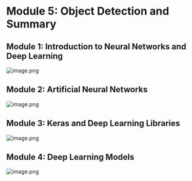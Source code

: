 

# Module 5: Object Detection and Summary
## Module 1: Introduction to Neural Networks and Deep Learning
![image.png](https://prod-files-secure.s3.us-west-2.amazonaws.com/03e82b26-cccb-4906-bb56-adabcbdc0655/a8d40bcb-c482-4026-8872-311e16b2dc63/image.png?X-Amz-Algorithm=AWS4-HMAC-SHA256&X-Amz-Content-Sha256=UNSIGNED-PAYLOAD&X-Amz-Credential=ASIAZI2LB466X4PQZKDT%2F20250207%2Fus-west-2%2Fs3%2Faws4_request&X-Amz-Date=20250207T161815Z&X-Amz-Expires=3600&X-Amz-Security-Token=IQoJb3JpZ2luX2VjEGAaCXVzLXdlc3QtMiJGMEQCIHcpmFVn%2FGzVtvzNfrjREvRUX6lxDDNu%2FcVfpL3D5f1QAiB508CGoTqLwu5CQ0A6Qwp9ITlJAWmoNL%2FFjqZJmMnK0yr%2FAwh5EAAaDDYzNzQyMzE4MzgwNSIMxHcySdszgeiFrR%2BiKtwD6jVr%2Bd9Au7%2BFe7qy%2B%2BjykyCaTN%2BQc3%2BvHkQOSp74mV3GWJ9QeUUvR060NThue5%2FBiFX3qMjb1nppddK6XN2c6X5vlGyK%2FEePHMja5dCT%2BHc4b2w2GfWd%2FyzpWPI9n2usjUBHRY1wOcTVQUIKlBu8kpjt2GBsydtQooi5FiRNj3RSr5Mrr8oaiOkNWxcNUhCpDo%2Fy6yPou8wOuw%2F2ElJBfPBM62B4aueBYSAhNPgK3Y7rnlBIENjGyDWqLTT7PgYZhYZucUJ7ifFcylJy7Ow0CXMUbh7F%2B4v8lAZgDKhZYJAGgRCbOby5N2wJrjXKSabdajt036W8RVNXwmKPYAeaCX4aQYVwuU2%2BwkZIQaOuHS%2BtUdK8wJmrr5DE%2Ft6ydoBCytrk%2FYhH9xBOOZWxxrzaXHta4stD8ZensYNaKxRb%2BQ7tAhLI60ncmRftFs779PLF3R66jdJgB662Foqf9ibatY%2Bb7yzO9RQ6U1P86MT8%2Fd6RkOiaIlyJbQJ%2FaPJ9%2FvW1aasxd%2F1r0R4xXv5bSqDDVHQH8MOPMDJUOQMcs0%2Bcii6oYhblNLRmiRlR0dBOkXQZqr2vhyu6xy5zikWJEUldhoU%2FQLR3499guqJG1ffPPuqk%2BadQePt5V9XVaUUwtuCYvQY6pgFF9SWkPm75RrZknDetaow%2FVnqbcl7sCReVyZepqb%2BuGMsjuznsVs0uI7ppU0usqlqLusY43Wg2W1G0JQ4NtZ2XqiYQXTEgmVihlOUf9KjnmBM7nVDqskMj0o7iriZEQBmIY1a47d3nPXpp492eKRiQlqr9iFZnie07nFJ4gckJwD30Im5CLd%2FaRFUjfxKNeJZDRNKzDbwR7paWSuRmpWwICCCWT%2Bsb&X-Amz-Signature=7e2a7e0b55adf0af5bd86cce1ae7b3d70cc435cb517c3207cd7bf98e5715acc9&X-Amz-SignedHeaders=host&x-id=GetObject)
## Module 2: Artificial Neural Networks
![image.png](https://prod-files-secure.s3.us-west-2.amazonaws.com/03e82b26-cccb-4906-bb56-adabcbdc0655/5157ca89-62da-41d9-a98f-6432b71047a9/image.png?X-Amz-Algorithm=AWS4-HMAC-SHA256&X-Amz-Content-Sha256=UNSIGNED-PAYLOAD&X-Amz-Credential=ASIAZI2LB466X4PQZKDT%2F20250207%2Fus-west-2%2Fs3%2Faws4_request&X-Amz-Date=20250207T161815Z&X-Amz-Expires=3600&X-Amz-Security-Token=IQoJb3JpZ2luX2VjEGAaCXVzLXdlc3QtMiJGMEQCIHcpmFVn%2FGzVtvzNfrjREvRUX6lxDDNu%2FcVfpL3D5f1QAiB508CGoTqLwu5CQ0A6Qwp9ITlJAWmoNL%2FFjqZJmMnK0yr%2FAwh5EAAaDDYzNzQyMzE4MzgwNSIMxHcySdszgeiFrR%2BiKtwD6jVr%2Bd9Au7%2BFe7qy%2B%2BjykyCaTN%2BQc3%2BvHkQOSp74mV3GWJ9QeUUvR060NThue5%2FBiFX3qMjb1nppddK6XN2c6X5vlGyK%2FEePHMja5dCT%2BHc4b2w2GfWd%2FyzpWPI9n2usjUBHRY1wOcTVQUIKlBu8kpjt2GBsydtQooi5FiRNj3RSr5Mrr8oaiOkNWxcNUhCpDo%2Fy6yPou8wOuw%2F2ElJBfPBM62B4aueBYSAhNPgK3Y7rnlBIENjGyDWqLTT7PgYZhYZucUJ7ifFcylJy7Ow0CXMUbh7F%2B4v8lAZgDKhZYJAGgRCbOby5N2wJrjXKSabdajt036W8RVNXwmKPYAeaCX4aQYVwuU2%2BwkZIQaOuHS%2BtUdK8wJmrr5DE%2Ft6ydoBCytrk%2FYhH9xBOOZWxxrzaXHta4stD8ZensYNaKxRb%2BQ7tAhLI60ncmRftFs779PLF3R66jdJgB662Foqf9ibatY%2Bb7yzO9RQ6U1P86MT8%2Fd6RkOiaIlyJbQJ%2FaPJ9%2FvW1aasxd%2F1r0R4xXv5bSqDDVHQH8MOPMDJUOQMcs0%2Bcii6oYhblNLRmiRlR0dBOkXQZqr2vhyu6xy5zikWJEUldhoU%2FQLR3499guqJG1ffPPuqk%2BadQePt5V9XVaUUwtuCYvQY6pgFF9SWkPm75RrZknDetaow%2FVnqbcl7sCReVyZepqb%2BuGMsjuznsVs0uI7ppU0usqlqLusY43Wg2W1G0JQ4NtZ2XqiYQXTEgmVihlOUf9KjnmBM7nVDqskMj0o7iriZEQBmIY1a47d3nPXpp492eKRiQlqr9iFZnie07nFJ4gckJwD30Im5CLd%2FaRFUjfxKNeJZDRNKzDbwR7paWSuRmpWwICCCWT%2Bsb&X-Amz-Signature=0881187a3f1111cab7af51498d1e398f7cc8c86b5fa3a1a3ce6eceba47162735&X-Amz-SignedHeaders=host&x-id=GetObject)
## Module 3: Keras and Deep Learning Libraries
![image.png](https://prod-files-secure.s3.us-west-2.amazonaws.com/03e82b26-cccb-4906-bb56-adabcbdc0655/5089ce50-05f1-470d-ad42-42503bf1df5f/image.png?X-Amz-Algorithm=AWS4-HMAC-SHA256&X-Amz-Content-Sha256=UNSIGNED-PAYLOAD&X-Amz-Credential=ASIAZI2LB466X4PQZKDT%2F20250207%2Fus-west-2%2Fs3%2Faws4_request&X-Amz-Date=20250207T161815Z&X-Amz-Expires=3600&X-Amz-Security-Token=IQoJb3JpZ2luX2VjEGAaCXVzLXdlc3QtMiJGMEQCIHcpmFVn%2FGzVtvzNfrjREvRUX6lxDDNu%2FcVfpL3D5f1QAiB508CGoTqLwu5CQ0A6Qwp9ITlJAWmoNL%2FFjqZJmMnK0yr%2FAwh5EAAaDDYzNzQyMzE4MzgwNSIMxHcySdszgeiFrR%2BiKtwD6jVr%2Bd9Au7%2BFe7qy%2B%2BjykyCaTN%2BQc3%2BvHkQOSp74mV3GWJ9QeUUvR060NThue5%2FBiFX3qMjb1nppddK6XN2c6X5vlGyK%2FEePHMja5dCT%2BHc4b2w2GfWd%2FyzpWPI9n2usjUBHRY1wOcTVQUIKlBu8kpjt2GBsydtQooi5FiRNj3RSr5Mrr8oaiOkNWxcNUhCpDo%2Fy6yPou8wOuw%2F2ElJBfPBM62B4aueBYSAhNPgK3Y7rnlBIENjGyDWqLTT7PgYZhYZucUJ7ifFcylJy7Ow0CXMUbh7F%2B4v8lAZgDKhZYJAGgRCbOby5N2wJrjXKSabdajt036W8RVNXwmKPYAeaCX4aQYVwuU2%2BwkZIQaOuHS%2BtUdK8wJmrr5DE%2Ft6ydoBCytrk%2FYhH9xBOOZWxxrzaXHta4stD8ZensYNaKxRb%2BQ7tAhLI60ncmRftFs779PLF3R66jdJgB662Foqf9ibatY%2Bb7yzO9RQ6U1P86MT8%2Fd6RkOiaIlyJbQJ%2FaPJ9%2FvW1aasxd%2F1r0R4xXv5bSqDDVHQH8MOPMDJUOQMcs0%2Bcii6oYhblNLRmiRlR0dBOkXQZqr2vhyu6xy5zikWJEUldhoU%2FQLR3499guqJG1ffPPuqk%2BadQePt5V9XVaUUwtuCYvQY6pgFF9SWkPm75RrZknDetaow%2FVnqbcl7sCReVyZepqb%2BuGMsjuznsVs0uI7ppU0usqlqLusY43Wg2W1G0JQ4NtZ2XqiYQXTEgmVihlOUf9KjnmBM7nVDqskMj0o7iriZEQBmIY1a47d3nPXpp492eKRiQlqr9iFZnie07nFJ4gckJwD30Im5CLd%2FaRFUjfxKNeJZDRNKzDbwR7paWSuRmpWwICCCWT%2Bsb&X-Amz-Signature=9974f0cf352926626a7df663d76195a09b2aaccff2730f371441e7518cf6a4f5&X-Amz-SignedHeaders=host&x-id=GetObject)
## Module 4: Deep Learning Models
![image.png](https://prod-files-secure.s3.us-west-2.amazonaws.com/03e82b26-cccb-4906-bb56-adabcbdc0655/4e22fcb0-cfbc-4d28-b961-b9b8fde071f0/image.png?X-Amz-Algorithm=AWS4-HMAC-SHA256&X-Amz-Content-Sha256=UNSIGNED-PAYLOAD&X-Amz-Credential=ASIAZI2LB466X4PQZKDT%2F20250207%2Fus-west-2%2Fs3%2Faws4_request&X-Amz-Date=20250207T161815Z&X-Amz-Expires=3600&X-Amz-Security-Token=IQoJb3JpZ2luX2VjEGAaCXVzLXdlc3QtMiJGMEQCIHcpmFVn%2FGzVtvzNfrjREvRUX6lxDDNu%2FcVfpL3D5f1QAiB508CGoTqLwu5CQ0A6Qwp9ITlJAWmoNL%2FFjqZJmMnK0yr%2FAwh5EAAaDDYzNzQyMzE4MzgwNSIMxHcySdszgeiFrR%2BiKtwD6jVr%2Bd9Au7%2BFe7qy%2B%2BjykyCaTN%2BQc3%2BvHkQOSp74mV3GWJ9QeUUvR060NThue5%2FBiFX3qMjb1nppddK6XN2c6X5vlGyK%2FEePHMja5dCT%2BHc4b2w2GfWd%2FyzpWPI9n2usjUBHRY1wOcTVQUIKlBu8kpjt2GBsydtQooi5FiRNj3RSr5Mrr8oaiOkNWxcNUhCpDo%2Fy6yPou8wOuw%2F2ElJBfPBM62B4aueBYSAhNPgK3Y7rnlBIENjGyDWqLTT7PgYZhYZucUJ7ifFcylJy7Ow0CXMUbh7F%2B4v8lAZgDKhZYJAGgRCbOby5N2wJrjXKSabdajt036W8RVNXwmKPYAeaCX4aQYVwuU2%2BwkZIQaOuHS%2BtUdK8wJmrr5DE%2Ft6ydoBCytrk%2FYhH9xBOOZWxxrzaXHta4stD8ZensYNaKxRb%2BQ7tAhLI60ncmRftFs779PLF3R66jdJgB662Foqf9ibatY%2Bb7yzO9RQ6U1P86MT8%2Fd6RkOiaIlyJbQJ%2FaPJ9%2FvW1aasxd%2F1r0R4xXv5bSqDDVHQH8MOPMDJUOQMcs0%2Bcii6oYhblNLRmiRlR0dBOkXQZqr2vhyu6xy5zikWJEUldhoU%2FQLR3499guqJG1ffPPuqk%2BadQePt5V9XVaUUwtuCYvQY6pgFF9SWkPm75RrZknDetaow%2FVnqbcl7sCReVyZepqb%2BuGMsjuznsVs0uI7ppU0usqlqLusY43Wg2W1G0JQ4NtZ2XqiYQXTEgmVihlOUf9KjnmBM7nVDqskMj0o7iriZEQBmIY1a47d3nPXpp492eKRiQlqr9iFZnie07nFJ4gckJwD30Im5CLd%2FaRFUjfxKNeJZDRNKzDbwR7paWSuRmpWwICCCWT%2Bsb&X-Amz-Signature=913641b18fd9481675852095ece8199bf0e62cb09bb3ff0f7f829ee0ef542ce6&X-Amz-SignedHeaders=host&x-id=GetObject)